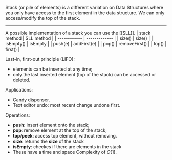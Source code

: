 Stack (or pile of elements) is a different variation on Data Structures where you only have access to the first element in the data structure.
We can only access/modify the top of the stack.
___


A possible implementation of a stack you can use the [[SLL]]. 
| stack method | SLL method    |
| ------------ | ------------- |
| size()       | size()        |
| isEmpty()    | isEmpty       |
| push(e)      | addFirst(e)   |
| pop()        | removeFirst() |
| top()        | first()              |

Last-in, first-out principle (LIFO):
- elements can be inserted at any time;
- only the last inserted element (top of the stack) can be accessed or deleted.

Applications:
- Candy dispenser.
- Text editor undo: most recent change undone first.

Operations:
- **push**: insert element onto the stack;
- **pop**: remove element at the top of the stack;
- **top**/**peek**: access top element, without removing.
- **size**: returns the **size** of the stack
- **isEmpty**: checkes if there are elements in the stack
- These have a time and space Complexity of $O(1)$. 